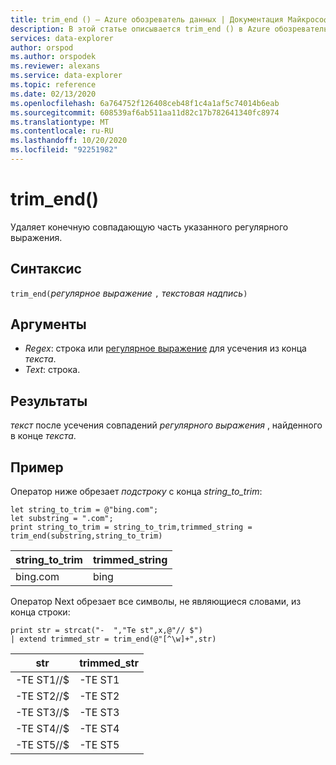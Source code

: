 ```yaml
---
title: trim_end () — Azure обозреватель данных | Документация Майкрософт
description: В этой статье описывается trim_end () в Azure обозреватель данных.
services: data-explorer
author: orspod
ms.author: orspodek
ms.reviewer: alexans
ms.service: data-explorer
ms.topic: reference
ms.date: 02/13/2020
ms.openlocfilehash: 6a764752f126408ceb48f1c4a1af5c74014b6eab
ms.sourcegitcommit: 608539af6ab511aa11d82c17b782641340fc8974
ms.translationtype: MT
ms.contentlocale: ru-RU
ms.lasthandoff: 10/20/2020
ms.locfileid: "92251982"
---
```

# <a name="trim_end"></a>trim_end()

Удаляет конечную совпадающую часть указанного регулярного выражения.

## <a name="syntax"></a>Синтаксис

`trim_end(`*регулярное выражение* `,` *текстовая надпись*`)`

## <a name="arguments"></a>Аргументы

* *Regex*: строка или [регулярное выражение](re2.md) для усечения из конца *текста*.  
* *Text*: строка.

## <a name="returns"></a>Результаты

*текст* после усечения совпадений *регулярного выражения* , найденного в конце *текста*.

## <a name="example"></a>Пример

Оператор ниже обрезает *подстроку*  с конца *string_to_trim*:

```kusto
let string_to_trim = @"bing.com";
let substring = ".com";
print string_to_trim = string_to_trim,trimmed_string = trim_end(substring,string_to_trim)
```

|string_to_trim|trimmed_string|
|--------------|--------------|
|bing.com      |bing          |

Оператор Next обрезает все символы, не являющиеся словами, из конца строки:

```kusto
print str = strcat("-  ","Te st",x,@"// $")
| extend trimmed_str = trim_end(@"[^\w]+",str)
```

|str          |trimmed_str|
|-------------|-----------|
|-TE ST1//$|-TE ST1  |
|-TE ST2//$|-TE ST2  |
|-TE ST3//$|-TE ST3  |
|-TE ST4//$|-TE ST4  |
|-TE ST5//$|-TE ST5  |